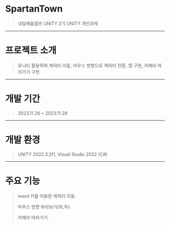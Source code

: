 # SpartanTown
>내일배움캠프 UNITY 2기 UNITY 개인과제
-----
# 프로젝트 소개
>유니티 활용하여 캐릭터 이동, 마우스 방향으로 캐릭터 전환, 맵 구현, 카메라 따라가기 구현.
-----
# 개발 기간
>2023.11.28 ~ 2023.11.28
-----
# 개발 환경
>UNITY 2022.3.2f1,
>Visual Studio 2022 (C#)
----
# 주요 기능
>wasd 키를 이용한 캐릭터 이동.
>
>마우스 방향 바라보기(좌,우).
>
>카메라 따라가기.
